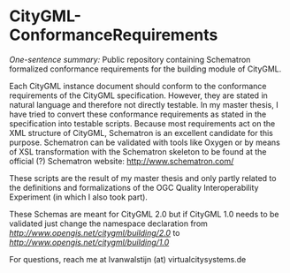 # CityGML-ConformanceRequirements

*One-sentence summary:*
Public repository containing Schematron formalized conformance requirements for the building module of CityGML. 

Each CityGML instance document should conform to the conformance requirements of the CityGML specification. However, they are stated in natural language and therefore not directly testable. In my master thesis, I have tried to convert these conformance requirements as stated in the specification into testable scripts. Because most requirements act on the XML structure of CityGML, Schematron is an excellent candidate for this purpose. Schematron can be validated with tools like Oxygen or by means of XSL transformation with the Schematron skeleton to be found at the official (?) Schematron website: http://www.schematron.com/

These scripts are the result of my master thesis and only partly related to the definitions and formalizations of the OGC Quality Interoperability Experiment (in which I also took part).

These Schemas are meant for CityGML 2.0 but if CityGML 1.0 needs to be validated just change the namespace declaration from *http://www.opengis.net/citygml/building/2.0* to *http://www.opengis.net/citygml/building/1.0*

For questions, reach me at lvanwalstijn (at) virtualcitysystems.de
